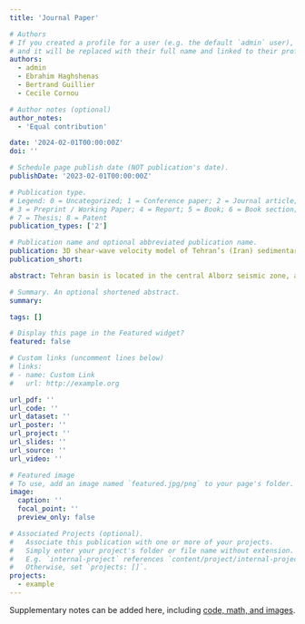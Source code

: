 ```yaml
---
title: 'Journal Paper'

# Authors
# If you created a profile for a user (e.g. the default `admin` user), write the username (folder name) here
# and it will be replaced with their full name and linked to their profile.
authors:
  - admin
  - Ebrahim Haghshenas
  - Bertrand Guillier
  - Cecile Cornou

# Author notes (optional)
author_notes:
  - 'Equal contribution'

date: '2024-02-01T00:00:00Z'
doi: ''

# Schedule page publish date (NOT publication's date).
publishDate: '2023-02-01T00:00:00Z'

# Publication type.
# Legend: 0 = Uncategorized; 1 = Conference paper; 2 = Journal article;
# 3 = Preprint / Working Paper; 4 = Report; 5 = Book; 6 = Book section;
# 7 = Thesis; 8 = Patent
publication_types: ['2']

# Publication name and optional abbreviated publication name.
publication: 3D shear-wave velocity model of Tehran’s (Iran) sedimentary basin by means of geological and geophysical data. **(submitted; under review)**
publication_short: 

abstract: Tehran basin is located in the central Alborz seismic zone, a region with very high seismicity due to the existence of numerous large active faults. According to the model proposed by Engalenc (1968), for the Tehran sedimentary-geology, the Plio-Quaternary alluviums of Tehran consist in homogenous cemented conglomerates estimated up to 1000 m thick. In the city of Tehran, analysis of earthquakes recorded by a temporary seismological experiment (Haghshenas, 2005) has outlined a significant amplification of ground motion (up to 7-8) over a wide frequency range from about 0.4 Hz to 8 Hz. Haghshenas (2005) suggested that such amplification is due to the existence of thick alluvial deposits associated to a strong impedance contrast at large depth and also the presence of strong lateral discontinuities leading to multidimensional site effects. In order to better understand and predict the effects of the geometry and mechanical properties of the Tehran basin on surface ground motions, we developed a 3D shear-wave velocity model of Teheran’s basin by integrating all available geophysical, seismological and geological data. Geological data include 197 available geotechnical or geological logs within Tehran city. For geophysical data, it has been used 33 seismic ambient vibration arrays with aperture ranging from 100 m to 200 m and 13 active surface waves profiles in order to derive shear-wave velocity profiles. Finally, 884 single-station ambient vibration recordings (H/V data) have been also integrated. Interestingly, H/V method applied on seismic ambient noise was in most cases failing to provide fundamental resonance frequency of the site, most probably as a consequence of the low level of seismic ambient noise at low frequency (below 1 Hz). Shear-wave velocity down to the deep seismic bedrock were thus derived by joint inversion of dispersion curves, ellipticity of Rayleigh waves and fundamental resonance frequency. The final three-dimensional structure of the basin is then achieved by integrating the geological and geophysical information. This model outlines a heavy change in the bedrock depth ranges (from 89 m to 910 m) with strong lateral variation from north to south of the basin.

# Summary. An optional shortened abstract.
summary:

tags: []

# Display this page in the Featured widget?
featured: false

# Custom links (uncomment lines below)
# links:
# - name: Custom Link
#   url: http://example.org

url_pdf: ''
url_code: ''
url_dataset: ''
url_poster: ''
url_project: ''
url_slides: ''
url_source: ''
url_video: ''

# Featured image
# To use, add an image named `featured.jpg/png` to your page's folder.
image:
  caption: ''
  focal_point: ''
  preview_only: false

# Associated Projects (optional).
#   Associate this publication with one or more of your projects.
#   Simply enter your project's folder or file name without extension.
#   E.g. `internal-project` references `content/project/internal-project/index.md`.
#   Otherwise, set `projects: []`.
projects:
  - example
---
```


Supplementary notes can be added here, including [code, math, and images](https://wowchemy.com/docs/writing-markdown-latex/).
